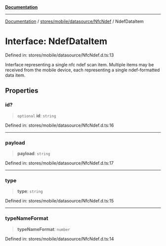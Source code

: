 [**Documentation**](../../../../../index.md)

***

[Documentation](../../../../../index.md) / [stores/mobile/datasource/NfcNdef](../index.md) / NdefDataItem

# Interface: NdefDataItem

Defined in: stores/mobile/datasource/NfcNdef.d.ts:13

Interface representing a single nfc ndef scan item.  Multiple items may be received from the mobile device, each
representing a single ndef-formatted data item.

## Properties

### id?

> `optional` **id**: `string`

Defined in: stores/mobile/datasource/NfcNdef.d.ts:16

***

### payload

> **payload**: `string`

Defined in: stores/mobile/datasource/NfcNdef.d.ts:17

***

### type

> **type**: `string`

Defined in: stores/mobile/datasource/NfcNdef.d.ts:15

***

### typeNameFormat

> **typeNameFormat**: `number`

Defined in: stores/mobile/datasource/NfcNdef.d.ts:14

